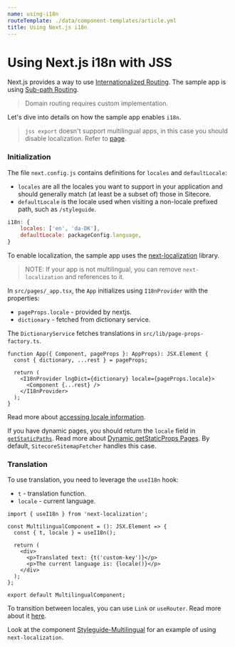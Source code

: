 ```yaml
---
name: using-i18n
routeTemplate: ./data/component-templates/article.yml
title: Using Next.js i18n
---
```

# Using Next.js i18n with JSS

Next.js provides a way to use [Internationalized Routing](https://nextjs.org/docs/advanced-features/i18n-routing).
The sample app is using [Sub-path Routing](https://nextjs.org/docs/advanced-features/i18n-routing#sub-path-routing).

>  Domain routing requires custom implementation. 

Let's dive into details on how the sample app enables `i18n`.

> `jss export` doesn't support multilingual apps, in this case you should disable localization. Refer to [page](/docs/nextjs/deploying-to-production/export).

### Initialization

The file `next.config.js` contains definitions for `locales` and `defaultLocale`:
* `locales` are all the locales you want to support in your application and should generally match (at least be a subset of) those in Sitecore.
* `defaultLocale` is the locale used when visiting a non-locale prefixed path, such as `/styleguide`.

```js
i18n: {
	locales: ['en', 'da-DK'],
	defaultLocale: packageConfig.language,
}
```

To enable localization, the sample app uses the [next-localization](https://github.com/StarpTech/next-localization) library.

> NOTE: If your app is not multilingual, you can remove `next-localization` and references to it.

In `src/pages/_app.tsx`, the `App` initializes using `I18nProvider` with the properties:
* `pageProps.locale` - provided by nextjs.
* `dictionary` - fetched from dictionary service.

The `DictionaryService` fetches translations in `src/lib/page-props-factory.ts`.

```tsx
function App({ Component, pageProps }: AppProps): JSX.Element {
  const { dictionary, ...rest } = pageProps;

  return (
    <I18nProvider lngDict={dictionary} locale={pageProps.locale}>
      <Component {...rest} />
    </I18nProvider>
  );
}
```

Read more about [accessing locale information](https://nextjs.org/docs/advanced-features/i18n-routing#accessing-the-locale-information).

If you have dynamic pages, you should return the `locale` field in [`getStaticPaths`](https://nextjs.org/docs/basic-features/data-fetching#getstaticpaths-static-generation). Read more about [Dynamic getStaticProps Pages](https://nextjs.org/docs/advanced-features/i18n-routing#dynamic-getstaticprops-pages).
By default, `SitecoreSitemapFetcher` handles this case.

### Translation

To use translation, you need to leverage the `useI18n` hook:
* `t` - translation function.
* `locale` - current language.

```tsx
import { useI18n } from 'next-localization';

const MultilingualComponent = (): JSX.Element => {
  const { t, locale } = useI18n();

  return (
    <div>
      <p>Translated text: {t('custom-key')}</p>
      <p>The current language is: {locale()}</p>
    </div>
  );
};

export default MultilingualComponent;
```

To transition between locales, you can use `Link` or `useRouter`. Read more about it [here](https://nextjs.org/docs/advanced-features/i18n-routing#transition-between-locales).

Look at the component [Styleguide-Multilingual](https://github.com/Sitecore/jss/blob/master/samples/nextjs/src/components/styleguide/Styleguide-Multilingual.tsx) for an example of using `next-localization`.

